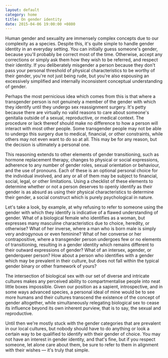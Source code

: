 ```yaml
---
layout: default
category: home
title: On gender identity
date: 2015-04-06 19:00:00 +0800
---
```


Human gender and sexuality are immensely complex concepts due to our
complexity as a species. Despite this, it's quite simple to handle
gender identity in an everyday setting. You can initially guess
someone's gender, because you'll probably be correct most of the time.
Otherwise, accept any corrections or simply ask them how they wish to
be referred, and respect their identity. If you deliberately misgender
a person because they don't pass your personal threshold of physical
characteristics to be worthy of their gender, you're not just being
rude, but you're also espousing an excessively simplified and
internally inconsistent conceptual understanding of gender.

Perhaps the most pernicious idea which comes from this is that where a
transgender person is not genuinely a member of the gender with which
they identify until they undergo sex reassignment surgery. It's petty
because there are virtually no valid reasons to care about someone's
genitalia outside of a sexual, reproductive, or medical context. The
procedure or lack thereof should make no difference to how a person
will interact with most other people. Some transgender people may not
be able to undergo this surgery due to medical, financial, or other
constraints, while others may not even want to do so at all. This may
be for any reason, but the decision is ultimately a personal one.

This reasoning extends to other elements of gender transitioning, such
as hormone replacement therapy, changes to physical or social
expressions, adherence to any number of gender roles, sexual
orientation or behaviour, and the use of pronouns. Each of these is an
optional personal choice for the individual involved, and any or all of
them may be subject to financial, social, legal, or other limitations.
Using a checklist of these elements to determine whether or not a
person deserves to openly identify as their gender is as absurd as
using their physical characteristics to determine their gender, a
social construct which is purely psychological in nature.

Let's take a look, by example, at why refusing to refer to someone
using the gender with which they identify is indicative of a flawed
understanding of gender. What of a biological female who identifies as
a woman, but expresses many masculine characteristics due to choice,
heredity, or otherwise? What of her inverse, where a man who is born
male is simply very androgynous or even feminine? What of her converse
or her contrapositive, where a transgender person undergoes few or no
elements of transitioning, resulting in a gender identity which remains
different to their outward expressions of gender? What of an intersex,
agender, or genderqueer person? How about a person who identifies with
a gender which may be prevalent in their culture, but does not fall
within the typical gender binary or other framework of yours?

The intersection of biological sex with our set of diverse and
intricate cultures makes any perceived ability to compartmentalise
people into neat little boxes impossible. Given our position as a
sapient, introspective, and in some ways advanced species, a personal
ideal of mine would be to see more humans and their cultures transcend
the existence of the concept of gender altogether, while simultaneously
relegating biological sex to cease its influence beyond its own
inherent purview, that is to say, the sexual and reproductive.

Until then we're mostly stuck with the gender categories that are
prevalent in our local cultures, but nobody should have to do anything
or look a certain way to be qualified to identify with their gender of
choice. You may not have an interest in gender identity, and that's
fine, but if you respect someone, let alone care about them, be sure to
refer to them in alignment with their wishes — it's truly that simple.

